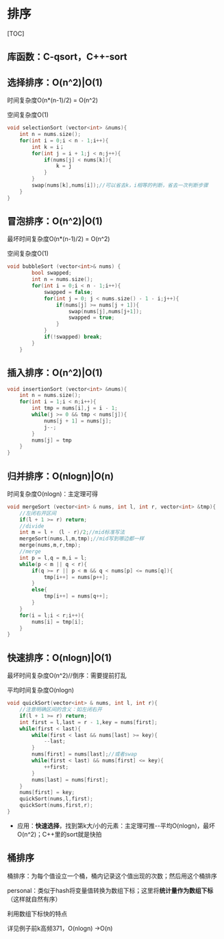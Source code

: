 # 排序

[TOC]

## 库函数：C-qsort，C++-sort

## 选择排序：O(n^2)|O(1)

时间复杂度O(n*(n-1)/2) = O(n^2)

空间复杂度O(1)

```C++
void selectionSort (vector<int> &nums){
    int n = nums.size();
	for(int i = 0;i < n - 1;i++){
		int k = i；
		for(int j = i + 1;j < n;j++){
			if(nums[j] < nums[k]){
				k = j
			}
		}
		swap(nums[k],nums[i]);//可以省去k，i相等的判断，省去一次判断步骤
	}
}
```

## 冒泡排序：O(n^2)|O(1)

最坏时间复杂度O(n*(n-1)/2) = O(n^2)

空间复杂度O(1)

```C++
void bubbleSort (vector<int>& nums) {
        bool swapped;
    	int n = nums.size();
        for(int i = 0;i < n - 1;i++){
            swapped = false;
            for(int j = 0; j < nums.size() - 1 - i;j++){
                if(nums[j] >= nums[j + 1]){
                    swap(nums[j],nums[j+1]);
                    swapped = true;
                }
            }
            if(!swapped) break;
        }
    }
```

## 插入排序：O(n^2)|O(1)

```C++
void insertionSort (vector<int> &nums){
    int n = nums.size();
	for(int i = 1;i < n;i++){
        int tmp = nums[i],j = i - 1;
        while(j >= 0 && tmp < nums[j]){
            nums[j + 1] = nums[j];
            j--;
        }
        nums[j] = tmp
    }
}
```

## 归并排序：O(nlogn)|O(n)

时间复杂度O(nlogn)：主定理可得

```C++
void mergeSort (vector<int> & nums, int l, int r, vector<int> &tmp){
	//左闭右开区间
    if(l + 1 >= r) return;
    //divide
	int m = l + （l - r)/2;//mid标准写法
	mergeSort(nums,l,m,tmp);//mid写到哪边都一样
	merge(nums,m,r,tmp);
	//merge
    int p = l,q = m,i = l;
    while(p < m || q < r){
        if(q >= r || p < m && q < nums[p] <= nums[q]){
            tmp[i++] = nums[p++];
        }
        else{
            tmp[i++] = nums[q++];
        }
    }
    for(i = l;i < r;i++){
        nums[i] = tmp[i];
    }
}
```

## 快速排序：O(nlogn)|O(1)

最坏时间复杂度O(n^2)//倒序：需要提前打乱

平均时间复杂度O(nlogn)

```c++
void quickSort(vector<int> & nums, int l, int r){
    //注意明确区间的含义：如左闭右开
    if(l + 1 >= r) return;
    int first = l,last = r - 1,key = nums[first];
    while(first < last){
        while(first < last && nums[last] >= key){
            --last;
        }
        nums[first] = nums[last];//或者swap
        while(first < last) && nums[first] <= key){
            ++first;
        }
        nums[last] = nums[first];
    }
	nums[first] = key;
    quickSort(nums,l,first);
    quickSort(nums,first,r);
}
```

* 应用：**快速选择**，找到第k大/小的元素：主定理可推--平均O(nlogn)，最坏O(n^2)；C++里的sort就是快拍

## 桶排序

桶排序：为每个值设立一个桶，桶内记录这个值出现的次数；然后用这个桶排序

personal：类似于hash将变量值转换为数组下标；这里将**统计量作为数组下标**（这样就自然有序）

利用数组下标快的特点

详见例子前k高频371，O(nlogn) ->O(n)